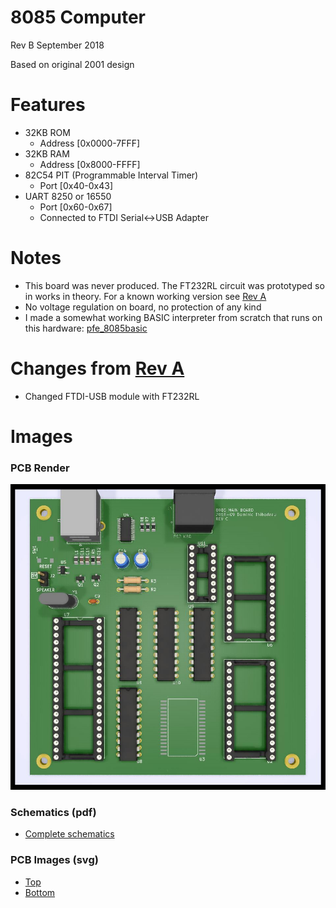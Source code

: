 # 8085 Computer
Rev B September 2018

Based on original 2001 design

Features
============
- 32KB ROM 
  - Address [0x0000-7FFF]
- 32KB RAM
  - Address [0x8000-FFFF]
- 82C54 PIT (Programmable Interval Timer) 
  - Port [0x40-0x43]
- UART 8250 or 16550 
  - Port [0x60-0x67]
  - Connected to FTDI Serial<->USB Adapter

Notes
============
- This board was never produced. The FT232RL circuit was prototyped so in works in theory. 
  For a known working version see [Rev A](https://github.com/hotkeysoft/cpu8085-kicad/tree/revA)
- No voltage regulation on board, no protection of any kind
- I made a somewhat working BASIC interpreter from scratch that runs on this hardware: [pfe_8085basic](https://github.com/hotkeysoft/pfe_8085basic)

Changes from [Rev A](https://github.com/hotkeysoft/cpu8085-kicad/tree/revA)
============
- Changed FTDI-USB module with FT232RL

Images
============
### PCB Render
![PCB Render](./img/top-render.jpg "PCB Render")

### Schematics (pdf)
- [Complete schematics](./img/schema.pdf)

### PCB Images (svg)
- [Top](./img/pcb-front.svg)
- [Bottom](./img/pcb-back.svg)
